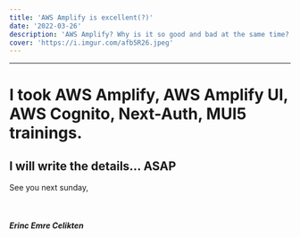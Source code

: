 ```yaml
---
title: 'AWS Amplify is excellent(?)'
date: '2022-03-26'
description: 'AWS Amplify? Why is it so good and bad at the same time?'
cover: 'https://i.imgur.com/afb5R26.jpeg'
---
```


---

# I took AWS Amplify, AWS Amplify UI, AWS Cognito, Next-Auth, MUI5 trainings.

## I will write the details... ASAP

See you next sunday,\
\
\
\
**_Erinc Emre Celikten_**
